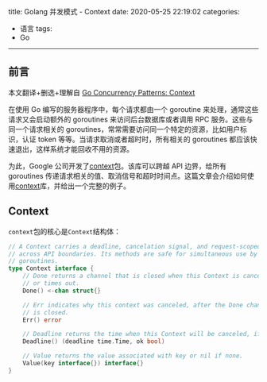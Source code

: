title: Golang 并发模式 - Context
date: 2020-05-25 22:19:02
categories:
- 语言
tags: 
- Go
---

## 前言

本文翻译+删选+理解自 [Go Concurrency Patterns: Context](https://blog.golang.org/context)

在使用 Go 编写的服务器程序中，每个请求都由一个 goroutine 来处理，通常这些请求又会启动额外的 goroutines 来访问后台数据库或者调用 RPC 服务。这些与同一个请求相关的 goroutines，常常需要访问同一个特定的资源，比如用户标识，认证 token 等等。当请求取消或者超时时，所有相关的 goroutines 都应该快速退出，这样系统才能回收不用的资源。

为此，Google 公司开发了[context](https://golang.org/pkg/context)包。该库可以跨越 API 边界，给所有 goroutines 传递请求相关的值、取消信号和超时时间点。这篇文章会介绍如何使用[context](https://golang.org/pkg/context)库，并给出一个完整的例子。

## Context

`context`包的核心是`Context`结构体：

```go
// A Context carries a deadline, cancelation signal, and request-scoped values
// across API boundaries. Its methods are safe for simultaneous use by multiple
// goroutines.
type Context interface {
    // Done returns a channel that is closed when this Context is canceled
    // or times out.
    Done() <-chan struct{}

    // Err indicates why this context was canceled, after the Done channel
    // is closed.
    Err() error

    // Deadline returns the time when this Context will be canceled, if any.
    Deadline() (deadline time.Time, ok bool)

    // Value returns the value associated with key or nil if none.
    Value(key interface{}) interface{}
}
```